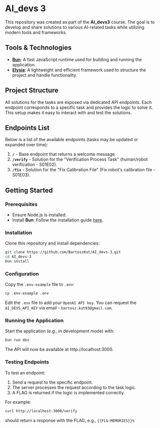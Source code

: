 # AI_devs 3

This repository was created as part of the **AI_devs3** course. The goal is to develop and share solutions to various AI-related tasks while utilizing modern tools and frameworks.

## Tools & Technologies

- **[Bun](https://bun.sh/)**: A fast JavaScript runtime used for building and running the application.
- **[Elysia](https://elysiajs.com/)**: A lightweight and efficient framework used to structure the project and handle functionality.

## Project Structure

All solutions for the tasks are exposed via dedicated API endpoints. Each endpoint corresponds to a specific task and provides the logic to solve it. This setup makes it easy to interact with and test the solutions.

## Endpoints List

Below is a list of the available endpoints (tasks may be updated or expanded over time):


1. **`/`** - Base endpoint that returns a welcome message.
2. **`/verify`** - Solution for the "Verification Process Task" (human/robot verification - S01E02).
3. **`/fix`** - Solution for the "Fix Calibration File" (Fix robot's calibration file - S01E03).


## Getting Started

### Prerequisites
- Ensure Node.js is installed.
- Install **Bun**: Follow the installation guide [here](https://bun.sh/).

### Installation

Clone this repository and install dependencies:

```bash
git clone https://github.com/BartoszKut/AI_devs-3.git
cd AI_devs-3
bun install
```

### Configuration

Copy the `.env-example` file to `.env`:
    
```bash
cp .env-example .env
```

Edit the `.env` file to add your `OpenAI API key`.
You can request the `AI_DEVS_API_KEY` via email - `bartosz.kut93@gmail.com`.

### Running the Application
Start the application (e.g., in development mode) with:

```bash
bun run dev
```

The API will now be available at http://localhost:3000.

### Testing Endpoints
To test an endpoint:
1. Send a request to the specific endpoint.
2. The server processes the request according to the task logic.
3. A FLAG is returned if the logic is implemented correctly.

For example:
```bash
curl http://localhost:3000/verify
```
should return a response with the FLAG, e.g.,
`{{FLG:MEMORIES}}%`